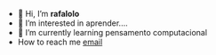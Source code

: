 - 👋 Hi, I’m  **rafalolo**
- 👀 I’m interested in  aprender....
- 🌱 I’m currently learning pensamento computacional
- How to reach me  [email](eloisa.gonek@escola.pr.gov.br)

<!---
rafalolo/rafalolo is a ✨ special ✨ repository because its `README.md` (this file) appears on your GitHub profile.
You can click the Preview link to take a look at your changes.
--->
